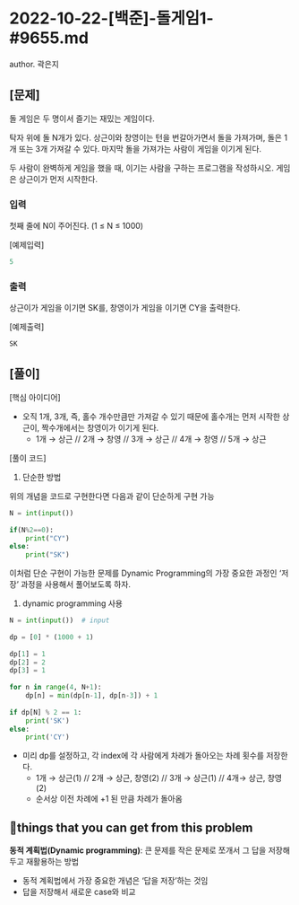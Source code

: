 # 2022-10-22-[백준]-돌게임1-#9655.md

author. 곽은지

## [문제]

돌 게임은 두 명이서 즐기는 재밌는 게임이다.

탁자 위에 돌 N개가 있다. 상근이와 창영이는 턴을 번갈아가면서 돌을 가져가며, 돌은 1개 또는 3개 가져갈 수 있다. 마지막 돌을 가져가는 사람이 게임을 이기게 된다.

두 사람이 완벽하게 게임을 했을 때, 이기는 사람을 구하는 프로그램을 작성하시오. 게임은 상근이가 먼저 시작한다.

### 입력

첫째 줄에 N이 주어진다. (1 ≤ N ≤ 1000)

[예제입력]

```python
5
```

### 출력

상근이가 게임을 이기면 SK를, 창영이가 게임을 이기면 CY을 출력한다.

[예제출력]

```python
SK
```

## [풀이]

[핵심 아이디어]

- 오직 1개, 3개, 즉, 홀수 개수만큼만 가져갈 수 있기 때문에 홀수개는 먼저 시작한 상근이, 짝수개에서는 창영이가 이기게 된다.
    - 1개 → 상근 // 2개 → 창영 // 3개 → 상근 // 4개 → 창영 // 5개 → 상근

[풀이 코드]

1. 단순한 방법

위의 개념을 코드로 구현한다면 다음과 같이 단순하게 구현 가능

```python
N = int(input())
 
if(N%2==0):
    print("CY")
else:
    print("SK")
```

이처럼 단순 구현이 가능한 문제를 Dynamic Programming의 가장 중요한 과정인 ‘저장’ 과정을 사용해서 풀어보도록 하자.

1. dynamic programming 사용

```python
N = int(input())  # input
 
dp = [0] * (1000 + 1)
 
dp[1] = 1
dp[2] = 2
dp[3] = 1
 
for n in range(4, N+1):
    dp[n] = min(dp[n-1], dp[n-3]) + 1
 
if dp[N] % 2 == 1:
    print('SK')
else:
    print('CY')
```

- 미리 dp를 설정하고, 각 index에 각 사람에게 차례가 돌아오는 차례 횟수를 저장한다.
    - 1개 → 상근(1) // 2개 → 상근, 창영(2) // 3개 → 상근(1) // 4개→ 상근, 창영(2)
    - 순서상 이전 차례에 +1 된 만큼 차례가 돌아옴

## **📌things that you can get from this problem**

**동적 계획법(Dynamic programming)**: 큰 문제를 작은 문제로 쪼개서 그 답을 저장해두고 재활용하는 방법

- 동적 계획법에서 가장 중요한 개념은 ‘답을 저장’하는 것임
- 답을 저장해서 새로운 case와 비교